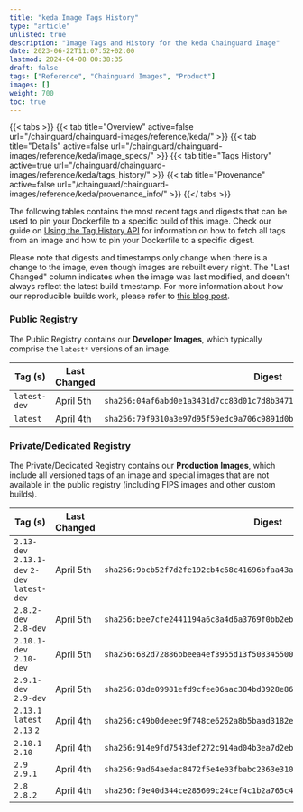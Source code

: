 ```yaml
---
title: "keda Image Tags History"
type: "article"
unlisted: true
description: "Image Tags and History for the keda Chainguard Image"
date: 2023-06-22T11:07:52+02:00
lastmod: 2024-04-08 00:38:35
draft: false
tags: ["Reference", "Chainguard Images", "Product"]
images: []
weight: 700
toc: true
---
```


{{< tabs >}}
{{< tab title="Overview" active=false url="/chainguard/chainguard-images/reference/keda/" >}}
{{< tab title="Details" active=false url="/chainguard/chainguard-images/reference/keda/image_specs/" >}}
{{< tab title="Tags History" active=true url="/chainguard/chainguard-images/reference/keda/tags_history/" >}}
{{< tab title="Provenance" active=false url="/chainguard/chainguard-images/reference/keda/provenance_info/" >}}
{{</ tabs >}}

The following tables contains the most recent tags and digests that can be used to pin your Dockerfile to a specific build of this image. Check our guide on [Using the Tag History API](/chainguard/chainguard-images/using-the-tag-history-api/) for information on how to fetch all tags from an image and how to pin your Dockerfile to a specific digest.

Please note that digests and timestamps only change when there is a change to the image, even though images are rebuilt every night. The "Last Changed" column indicates when the image was last modified, and doesn't always reflect the latest build timestamp. For more information about how our reproducible builds work, please refer to [this blog post](https://www.chainguard.dev/unchained/reproducing-chainguards-reproducible-image-builds).

### Public Registry
The Public Registry contains our **Developer Images**, which typically comprise the `latest*` versions of an image.

| Tag (s)       | Last Changed | Digest                                                                    |
|---------------|--------------|---------------------------------------------------------------------------|
|  `latest-dev` | April 5th    | `sha256:04af6abd0e1a3431d7cc83d01c7d8b34714ea15d36e1e5fbdf2247a0e36ea957` |
|  `latest`     | April 4th    | `sha256:79f9310a3e97d95f59edc9a706c9891d0be40a94758ff6c5fa382149bbf24349` |


### Private/Dedicated Registry
The Private/Dedicated Registry contains our **Production Images**, which include all versioned tags of an image and special images that are not available in the public registry (including FIPS images and other custom builds).

| Tag (s)                                       | Last Changed | Digest                                                                    |
|-----------------------------------------------|--------------|---------------------------------------------------------------------------|
|  `2.13-dev` `2.13.1-dev` `2-dev` `latest-dev` | April 5th    | `sha256:9bcb52f7d2fe192cb4c68c41696bfaa43ad64ace14e8766ca52187949760996e` |
|  `2.8.2-dev` `2.8-dev`                        | April 5th    | `sha256:bee7cfe2441194a6c8a4d6a3769f0bb2ebfe11aed1b5d440b197a57d328a0b89` |
|  `2.10.1-dev` `2.10-dev`                      | April 5th    | `sha256:682d72886bbeea4ef3955d13f503345500db707cd54c17190a60e364143e42d5` |
|  `2.9.1-dev` `2.9-dev`                        | April 5th    | `sha256:83de09981efd9cfee06aac384bd3928e8687301c08f36366c8912b1e276df7e6` |
|  `2.13.1` `latest` `2.13` `2`                 | April 4th    | `sha256:c49b0deeec9f748ce6262a8b5baad3182e2ec22297e53335877bcabc5a12e914` |
|  `2.10.1` `2.10`                              | April 4th    | `sha256:914e9fd7543def272c914ad04b3ea7d2eb3ae49d4e374c118908ad3ea4b02f51` |
|  `2.9` `2.9.1`                                | April 4th    | `sha256:9ad64aedac8472f5e4e03fbabc2363e310845294c9f3f52b8fb1243f146485d7` |
|  `2.8` `2.8.2`                                | April 4th    | `sha256:f9e40d344ce285609c24cef4c1b2a765c4aa0890856606be0c91ccd78ebd0259` |

